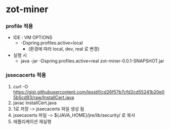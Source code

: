 # zot-miner

### profile 적용
 * IDE : VM OPTIONS
   * -Dspring.profiles.active=local
     * (환경에 따라 local, dev, real 로 변경)
 * 실행 시
   * java -jar -Dspring.profiles.active=real zot-miner-0.0.1-SNAPSHOT.jar

### jssecacerts 적용
 1. curl -O https://gist.githubusercontent.com/lesstif/cd26f57b7cfd2cd55241b20e05b5cd93/raw/InstallCert.java
 2. javac InstallCert.java
 3. 1로 저장 -> jssecacerts 파일 생성 됨
 4. jssecacerts 파일 -> ${JAVA_HOME}/jre/lib/security/ 로 복사
 5. 애플리케이션 재실행
